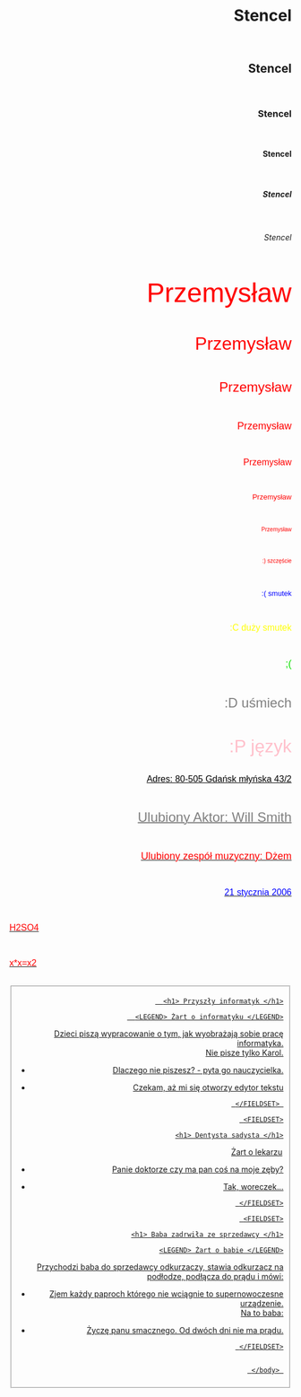 <!DOCTYPE html>
      
<html lang="pl-PL">
     
 <html>
              
 <head>
                      
<meta charset="utf-8">
            
<h1> Stencel </h1> <br>
            
<h2> Stencel </h2> <br>
             
<h3> Stencel </h3> <br>
            
 <h4> Stencel </h4> <br>
              
<h5> Stencel </h5> <br>
             
 <h6> Stencel </h6> <br>
                
</head>
               
<body>
       
<p> <font color="red" size="7" face="Arial"> Przemysław </font> </p> <br>
        
<p> <font color="red" size="6" face="Arial"> Przemysław </font> </p> <br>
       
 <p> <font color="red" size="5" face="Arial"> Przemysław </font> </p> <br>
        
<p> <font color="red" size="4" face="Arial"> Przemysław </font> </p> <br>
        
<p> <font color="red" size="3" face="Arial"> Przemysław </font> </p> <br>
      
 <p> <font color="red" size="2" face="Arial"> Przemysław </font> </p> <br>
      
  <p> <font color="red" size="1" face="Arial"> Przemysław </font> </p> <br>

<p> <font color="red" size="1" face="Arial"> :) szczęście </font> </p> <br>

<p> <font color="blue" size="2" face="Arial"> :( smutek </font> </p> <br>

<p> <font color="yellow" size="3" face="Arial"> :C duży smutek </font> </p> <br>

<p> <font color="geen" size="4" face="Arial"> ;( </font> </p> <br>

<p> <font color="gray" size="5" face="Arial"> :D uśmiech </font> </p> <br>

<p> <font color="pink" size="6" face="Arial"> :P język </font> </p> <br>

</body>

<body        
 <p align="right"> <font color="black" size="3" face="Arial"> <u> Adres: <u>80-505 Gdańsk młyńska 43/2 </u> </font> </p> <br>
     
 <p align="right"> <font color="gray" size="5" face="Arial"> Ulubiony Aktor: Will Smith </font> </p> <br>
      
<p align="right"> <font color="red" size="4" face="Arial"> Ulubiony zespół muzyczny: Dżem </font> </p> <br>
     
 <p align="right"> <font color="blue" size="3" face="Arial"> 21 stycznia 2006 </font> </p> <br>
      
<p align="left"> <font color="red" size="3" face="Arial"> H2SO4  </font> </p> <br>
             
<p align="left"> <font color="red" size="3" face="Arial"> x*x=x2 </font> </p> <br>
 
<FIELDSET>

      <h1> Przyszły informatyk </h1>

      <LEGEND> Żart o informatyku </LEGEND>
Dzieci piszą wypracowanie o tym, jak wyobrażają sobie pracę informatyka. <br>
Nie pisze tylko Karol. <br>
- Dlaczego nie piszesz? - pyta go nauczycielka. <br>
- Czekam, aż mi się otworzy edytor tekstu <br>

       </FIELDSET> 

       <FIELDSET>

      <h1> Dentysta sadysta </h1>

     <LEGEND> Żart o lekarzu </LEGEND>
- Panie doktorze czy ma pan coś na moje zęby? <br>
- Tak, woreczek... <br>

       </FIELDSET>

       <FIELDSET>

      <h1> Baba zadrwiła ze sprzedawcy </h1>

      <LEGEND> Żart o babie </LEGEND>
Przychodzi baba do sprzedawcy odkurzaczy, stawia odkurzacz na podłodze, podłącza do prądu i mówi: <br>
- Zjem każdy paproch którego nie wciągnie to supernowoczesne urządzenie. <br>
Na to baba: <br>
- Życzę panu smacznego. Od dwóch dni nie ma prądu. <br>

       </FIELDSET>
 

       </body> 
</html>
